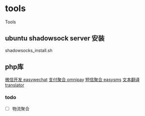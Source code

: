 # tools
Tools

## ubuntu shadowsock server 安装
shadowsocks_install.sh

## php库
[微信开发 easywechat](https://www.easywechat.com/)
[支付聚合 omnipay](https://packagist.org/packages/league/omnipay)
[短信聚合 easysms](https://github.com/bostin/easy-sms)
[文本翻译 translator](https://gitee.com/bostin/translator)
### todo
- [ ] 物流聚合
